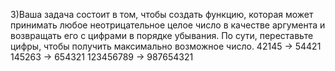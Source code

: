 

3)Ваша задача состоит в том, чтобы создать функцию, которая может принимать любое неотрицательное целое число в качестве аргумента и возвращать его с цифрами в порядке убывания. По сути, переставьте цифры, чтобы получить максимально возможное число.
42145 -> 54421
145263 -> 654321
123456789 -> 987654321



	
